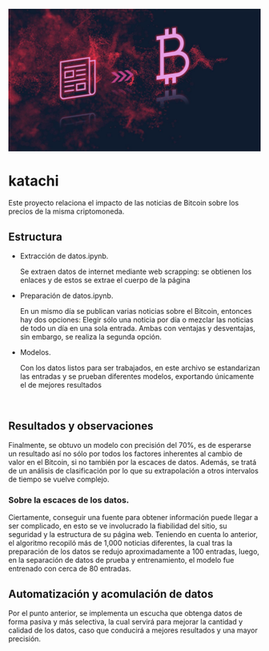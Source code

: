 ![alt text](https://github.com/Ger-dot-m/katachi/blob/main/proyecto2.jpg?raw=true)

# katachi

Este proyecto relaciona el impacto de las noticias de Bitcoin sobre los precios de la misma criptomoneda.
## Estructura
- Extracción de datos.ipynb.

  Se extraen datos de internet mediante web scrapping: se obtienen los enlaces y de estos se extrae el cuerpo de la página
- Preparación de datos.ipynb.

  En un mismo día se publican varias noticias sobre el Bitcoin, entonces hay dos opciones: Elegir sólo una noticia por día o mezclar las noticias de todo un
  día en una sola entrada. Ambas con ventajas y desventajas, sin embargo, se realiza la segunda opción.
- Modelos.

  Con los datos listos para ser trabajados, en este archivo se estandarizan las entradas y se prueban diferentes modelos, exportando únicamente el de mejores
  resultados
<br>

## Resultados y observaciones
Finalmente, se obtuvo un modelo con precisión del 70%, es de esperarse un resultado así no sólo por todos los factores inherentes al cambio de valor en el Bitcoin, si no también por la escaces de datos. Además, se tratá de un análisis de clasificación por lo que su extrapolación a otros intervalos de tiempo se vuelve complejo.

### Sobre la escaces de los datos.
Ciertamente, conseguir una fuente para obtener información puede llegar a ser complicado, en esto se ve involucrado la fiabilidad del sitio, su seguridad y 
la estructura de su página web. Teniendo en cuenta lo anterior, el algoritmo recopiló más de 1,000 noticias diferentes, la cual tras la preparación de los 
datos se redujo aproximadamente a 100 entradas, luego, en la separación de datos de prueba y entrenamiento, el modelo fue entrenado con cerca de 80 entradas.

## Automatización y acomulación de datos
Por el punto anterior, se implementa un escucha que obtenga datos de forma pasiva y más selectiva, la cual servirá para mejorar la cantidad y calidad de los 
datos, caso que conducirá a mejores resultados y una mayor precisión.
